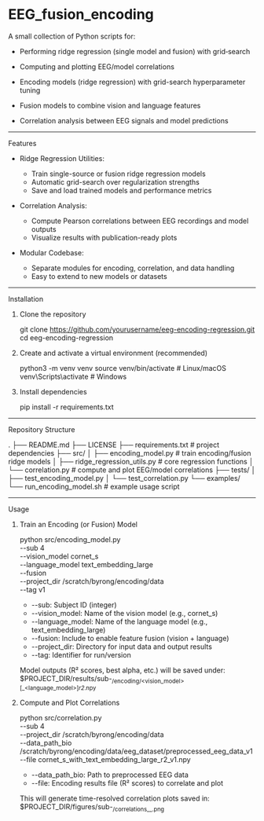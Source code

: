 # EEG_fusion_encoding

A small collection of Python scripts for:
- Performing ridge regression (single model and fusion) with grid‐search  
- Computing and plotting EEG/model correlations  



- Encoding models (ridge regression) with grid-search hyperparameter tuning
- Fusion models to combine vision and language features
- Correlation analysis between EEG signals and model predictions

---

Features

- Ridge Regression Utilities:
  - Train single-source or fusion ridge regression models
  - Automatic grid-search over regularization strengths
  - Save and load trained models and performance metrics

- Correlation Analysis:
  - Compute Pearson correlations between EEG recordings and model outputs
  - Visualize results with publication-ready plots

- Modular Codebase:
  - Separate modules for encoding, correlation, and data handling
  - Easy to extend to new models or datasets

---

Installation

1. Clone the repository

   git clone https://github.com/yourusername/eeg-encoding-regression.git
   cd eeg-encoding-regression

2. Create and activate a virtual environment (recommended)

   python3 -m venv venv
   source venv/bin/activate    # Linux/macOS
   venv\Scripts\activate     # Windows

3. Install dependencies

   pip install -r requirements.txt

---

Repository Structure

.
├── README.md
├── LICENSE
├── requirements.txt          # project dependencies
├── src/
│   ├── encoding_model.py     # train encoding/fusion ridge models
│   ├── ridge_regression_utils.py  # core regression functions
│   └── correlation.py        # compute and plot EEG/model correlations
├── tests/
│   ├── test_encoding_model.py
│   └── test_correlation.py
└── examples/
    └── run_encoding_model.sh  # example usage script

---

Usage

1. Train an Encoding (or Fusion) Model

   python src/encoding_model.py \
     --sub 4 \
     --vision_model cornet_s \
     --language_model text_embedding_large \
     --fusion \
     --project_dir /scratch/byrong/encoding/data \
     --tag v1

   - --sub: Subject ID (integer)
   - --vision_model: Name of the vision model (e.g., cornet_s)
   - --language_model: Name of the language model (e.g., text_embedding_large)
   - --fusion: Include to enable feature fusion (vision + language)
   - --project_dir: Directory for input data and output results
   - --tag: Identifier for run/version

   Model outputs (R² scores, best alpha, etc.) will be saved under:
   $PROJECT_DIR/results/sub-<sub>/encoding/<vision_model>[_<language_model>]_r2_<tag>.npy

2. Compute and Plot Correlations

   python src/correlation.py \
     --sub 4 \
     --project_dir /scratch/byrong/encoding/data \
     --data_path_bio /scratch/byrong/encoding/data/eeg_dataset/preprocessed_eeg_data_v1 \
     --file cornet_s_with_text_embedding_large_r2_v1.npy

   - --data_path_bio: Path to preprocessed EEG data
   - --file: Encoding results file (R² scores) to correlate and plot

   This will generate time-resolved correlation plots saved in:
   $PROJECT_DIR/figures/sub-<sub>/correlations_<model>_<tag>.png

